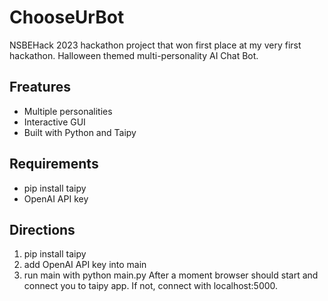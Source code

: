 # ChooseUrBot
NSBEHack 2023 hackathon project that won first place at my very first hackathon.
Halloween themed multi-personality AI Chat Bot.
## Freatures
- Multiple personalities
- Interactive GUI
- Built with Python and Taipy
## Requirements
- pip install taipy
-  OpenAI API key
## Directions
1. pip install taipy
2. add OpenAI API key into main
3. run main with python main.py
After a moment browser should start and connect you to taipy app. If not, connect with localhost:5000.
